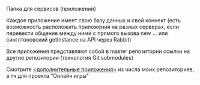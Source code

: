 Папка для сервисов (приложений)

Каждое приложение имеет свою базу данных и свой коннект (есть возможность расположить приложения на разных серверах, если перевести общение между ними с прямого вызова new ... или синглтоновский getInstance на API через Rabbit)

Все приложения представляют собой в master репозитории ссылки на другие репозитории (технология Git submodules)

Смотрите [<дополнительные приложения>](https://github.com/webrobot1?tab=repositories&q=app-) из числа моих репозиториев, в тч для проекта "Онлайн игры"

